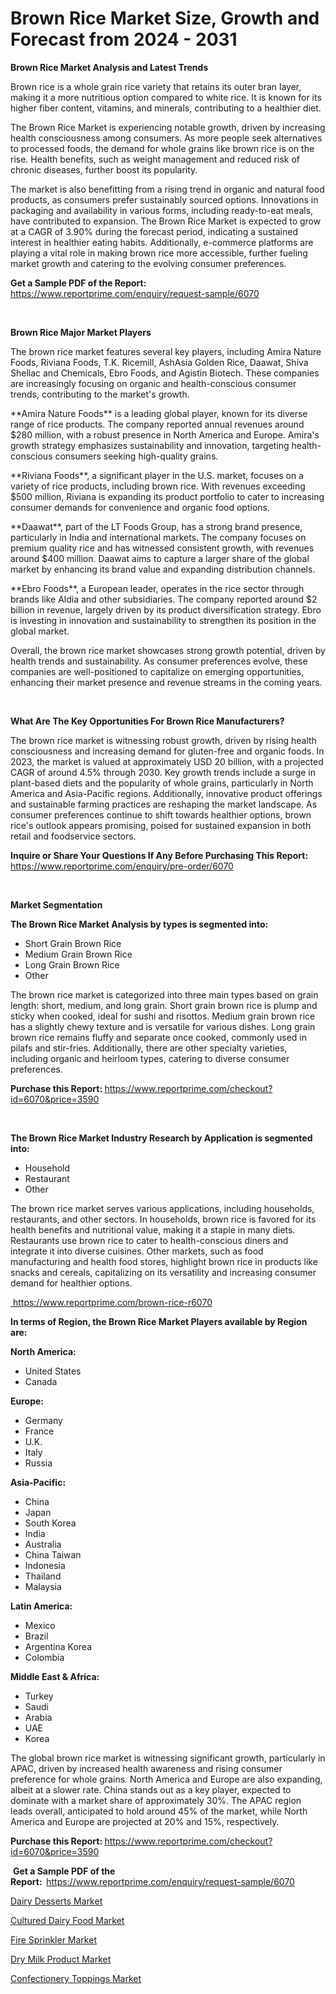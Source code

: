 <p><h1>Brown Rice Market Size, Growth and Forecast from 2024 - 2031</h1></p><p><strong>Brown Rice Market Analysis and Latest Trends</strong></p>
<p><p>Brown rice is a whole grain rice variety that retains its outer bran layer, making it a more nutritious option compared to white rice. It is known for its higher fiber content, vitamins, and minerals, contributing to a healthier diet.</p><p>The Brown Rice Market is experiencing notable growth, driven by increasing health consciousness among consumers. As more people seek alternatives to processed foods, the demand for whole grains like brown rice is on the rise. Health benefits, such as weight management and reduced risk of chronic diseases, further boost its popularity.</p><p>The market is also benefitting from a rising trend in organic and natural food products, as consumers prefer sustainably sourced options. Innovations in packaging and availability in various forms, including ready-to-eat meals, have contributed to expansion. The Brown Rice Market is expected to grow at a CAGR of 3.90% during the forecast period, indicating a sustained interest in healthier eating habits. Additionally, e-commerce platforms are playing a vital role in making brown rice more accessible, further fueling market growth and catering to the evolving consumer preferences.</p></p>
<p><strong>Get a Sample PDF of the Report:&nbsp;</strong> <a href="https://www.reportprime.com/enquiry/request-sample/6070?utm_campaign=16&utm_medium=2&utm_source=Github&utm_content=ia&utm_term=10102024&utm_id=brown-rice">https://www.reportprime.com/enquiry/request-sample/6070</a></p>
<p>&nbsp;</p>
<p><strong>Brown Rice Major Market Players</strong></p>
<p><p>The brown rice market features several key players, including Amira Nature Foods, Riviana Foods, T.K. Ricemill, AshAsia Golden Rice, Daawat, Shiva Shellac and Chemicals, Ebro Foods, and Agistin Biotech. These companies are increasingly focusing on organic and health-conscious consumer trends, contributing to the market's growth.</p><p>**Amira Nature Foods** is a leading global player, known for its diverse range of rice products. The company reported annual revenues around $280 million, with a robust presence in North America and Europe. Amira's growth strategy emphasizes sustainability and innovation, targeting health-conscious consumers seeking high-quality grains.</p><p>**Riviana Foods**, a significant player in the U.S. market, focuses on a variety of rice products, including brown rice. With revenues exceeding $500 million, Riviana is expanding its product portfolio to cater to increasing consumer demands for convenience and organic food options.</p><p>**Daawat**, part of the LT Foods Group, has a strong brand presence, particularly in India and international markets. The company focuses on premium quality rice and has witnessed consistent growth, with revenues around $400 million. Daawat aims to capture a larger share of the global market by enhancing its brand value and expanding distribution channels.</p><p>**Ebro Foods**, a European leader, operates in the rice sector through brands like Aldia and other subsidiaries. The company reported around $2 billion in revenue, largely driven by its product diversification strategy. Ebro is investing in innovation and sustainability to strengthen its position in the global market.</p><p>Overall, the brown rice market showcases strong growth potential, driven by health trends and sustainability. As consumer preferences evolve, these companies are well-positioned to capitalize on emerging opportunities, enhancing their market presence and revenue streams in the coming years.</p></p>
<p>&nbsp;</p>
<p><strong>What Are The Key Opportunities For Brown Rice Manufacturers?</strong></p>
<p><p>The brown rice market is witnessing robust growth, driven by rising health consciousness and increasing demand for gluten-free and organic foods. In 2023, the market is valued at approximately USD 20 billion, with a projected CAGR of around 4.5% through 2030. Key growth trends include a surge in plant-based diets and the popularity of whole grains, particularly in North America and Asia-Pacific regions. Additionally, innovative product offerings and sustainable farming practices are reshaping the market landscape. As consumer preferences continue to shift towards healthier options, brown rice's outlook appears promising, poised for sustained expansion in both retail and foodservice sectors.</p></p>
<p><strong>Inquire or Share Your Questions If Any Before Purchasing This Report:</strong> <a href="https://www.reportprime.com/enquiry/pre-order/6070?utm_campaign=16&utm_medium=2&utm_source=Github&utm_content=ia&utm_term=10102024&utm_id=brown-rice">https://www.reportprime.com/enquiry/pre-order/6070</a></p>
<p>&nbsp;</p>
<p><strong>Market Segmentation</strong></p>
<p><strong>The Brown Rice Market Analysis by types is segmented into:</strong></p>
<p><ul><li>Short Grain Brown Rice</li><li>Medium Grain Brown Rice</li><li>Long Grain Brown Rice</li><li>Other</li></ul></p>
<p><p>The brown rice market is categorized into three main types based on grain length: short, medium, and long grain. Short grain brown rice is plump and sticky when cooked, ideal for sushi and risottos. Medium grain brown rice has a slightly chewy texture and is versatile for various dishes. Long grain brown rice remains fluffy and separate once cooked, commonly used in pilafs and stir-fries. Additionally, there are other specialty varieties, including organic and heirloom types, catering to diverse consumer preferences.</p></p>
<p><strong>Purchase this Report:&nbsp;</strong><a href="https://www.reportprime.com/checkout?id=6070&price=3590&utm_campaign=16&utm_medium=2&utm_source=Github&utm_content=ia&utm_term=10102024&utm_id=brown-rice">https://www.reportprime.com/checkout?id=6070&price=3590</a></p>
<p>&nbsp;</p>
<p><strong>The Brown Rice Market Industry Research by Application is segmented into:</strong></p>
<p><ul><li>Household</li><li>Restaurant</li><li>Other</li></ul></p>
<p><p>The brown rice market serves various applications, including households, restaurants, and other sectors. In households, brown rice is favored for its health benefits and nutritional value, making it a staple in many diets. Restaurants use brown rice to cater to health-conscious diners and integrate it into diverse cuisines. Other markets, such as food manufacturing and health food stores, highlight brown rice in products like snacks and cereals, capitalizing on its versatility and increasing consumer demand for healthier options.</p></p>
<p><a href="https://www.reportprime.com/brown-rice-r6070?utm_campaign=16&utm_medium=2&utm_source=Github&utm_content=ia&utm_term=10102024&utm_id=brown-rice">&nbsp;https://www.reportprime.com/brown-rice-r6070</a></p>
<p><strong>In terms of Region, the Brown Rice Market Players available by Region are:</strong></p>
<p>
    <p> <strong> North America: </strong>
        <ul>
            <li>United States</li>
            <li>Canada</li>
        </ul>
        </p> 
    <p> <strong> Europe: </strong>
        <ul>
            <li>Germany</li>
            <li>France</li>
            <li>U.K.</li>
            <li>Italy</li>
            <li>Russia</li>
        </ul>
        </p> 
    <p> <strong> Asia-Pacific: </strong>
        <ul>
            <li>China</li>
            <li>Japan</li>
            <li>South Korea</li>
            <li>India</li>
            <li>Australia</li>
            <li>China Taiwan</li>
            <li>Indonesia</li>
            <li>Thailand</li>
            <li>Malaysia</li>
        </ul>
        </p> 
    <p> <strong> Latin America: </strong>
        <ul>
            <li>Mexico</li>
            <li>Brazil</li>
            <li>Argentina Korea</li>
            <li>Colombia</li>
        </ul>
        </p> 
    <p> <strong> Middle East & Africa: </strong>
        <ul>
            <li>Turkey</li>
            <li>Saudi</li>
            <li>Arabia</li>
            <li>UAE</li>
            <li>Korea</li>
        </ul>
    </p>
    </p>
<p><p>The global brown rice market is witnessing significant growth, particularly in APAC, driven by increased health awareness and rising consumer preference for whole grains. North America and Europe are also expanding, albeit at a slower rate. China stands out as a key player, expected to dominate with a market share of approximately 30%. The APAC region leads overall, anticipated to hold around 45% of the market, while North America and Europe are projected at 20% and 15%, respectively.</p></p>
<p><strong>Purchase this Report: </strong><a href="https://www.reportprime.com/checkout?id=6070&price=3590&utm_campaign=16&utm_medium=2&utm_source=Github&utm_content=ia&utm_term=10102024&utm_id=brown-rice">https://www.reportprime.com/checkout?id=6070&price=3590</a></p>
<p>&nbsp;<strong>Get a Sample PDF of the Report:&nbsp;&nbsp;</strong><a href="https://www.reportprime.com/enquiry/request-sample/6070?utm_campaign=16&utm_medium=2&utm_source=Github&utm_content=ia&utm_term=10102024&utm_id=brown-rice">https://www.reportprime.com/enquiry/request-sample/6070</a></p>
<p><strong></strong></p>
<p><p><a href="https://www.linkedin.com/pulse/driving-forces-global-dairy-desserts-market-trends-applications-j6jac?utm_campaign=16&utm_medium=2&utm_source=Github&utm_content=ia&utm_term=10102024&utm_id=brown-rice">Dairy Desserts Market</a></p><p><a href="https://issuu.com/reportprime-2/docs/cultured-dairy-food-market-size-203_5df3ebac550467?utm_campaign=16&utm_medium=2&utm_source=Github&utm_content=ia&utm_term=10102024&utm_id=brown-rice">Cultured Dairy Food Market</a></p><p><a href="https://www.linkedin.com/pulse/fire-sprinkler-market-transformation-comparative-analysis-2024-2031-z9bbe?utm_campaign=16&utm_medium=2&utm_source=Github&utm_content=ia&utm_term=10102024&utm_id=brown-rice">Fire Sprinkler Market</a></p><p><a href="https://issuu.com/reportprime-2/docs/dry-milk-product-market-size-2030.p_fa7d490eb1a668?utm_campaign=16&utm_medium=2&utm_source=Github&utm_content=ia&utm_term=10102024&utm_id=brown-rice">Dry Milk Product Market</a></p><p><a href="https://github.com/YashRP12/Market-Research-Report-List-6/blob/main/confectionery-toppings-market.md?utm_campaign=16&utm_medium=2&utm_source=Github&utm_content=ia&utm_term=10102024&utm_id=brown-rice">Confectionery Toppings Market</a></p></p>